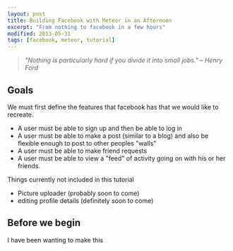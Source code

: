 ```yaml
---
layout: post
title: Building Facebook with Meteor in an Afternoon
excerpt: "From nothing to facebook in a few hours"
modified: 2013-05-31
tags: [facebook, meteor, tutorial]
---
```


> *"Nothing is particularly hard if you divide it into small jobs." – Henry Ford*

## Goals

We must first define the features that facebook has that we would like to recreate.  

* A user must be able to sign up and then be able to log in
* A user must be able to make a post (similar to a blog) and also be flexible enough to post to other peoples "walls"
* A user must be able to make friend requests
* A user must be able to view a "feed" of activity going on with his or her friends.

Things currently not included in this tutorial

* Picture uploader (probably soon to come)
* editing profile details (definitely soon to come)

## Before we begin

I have been wanting to make this 

